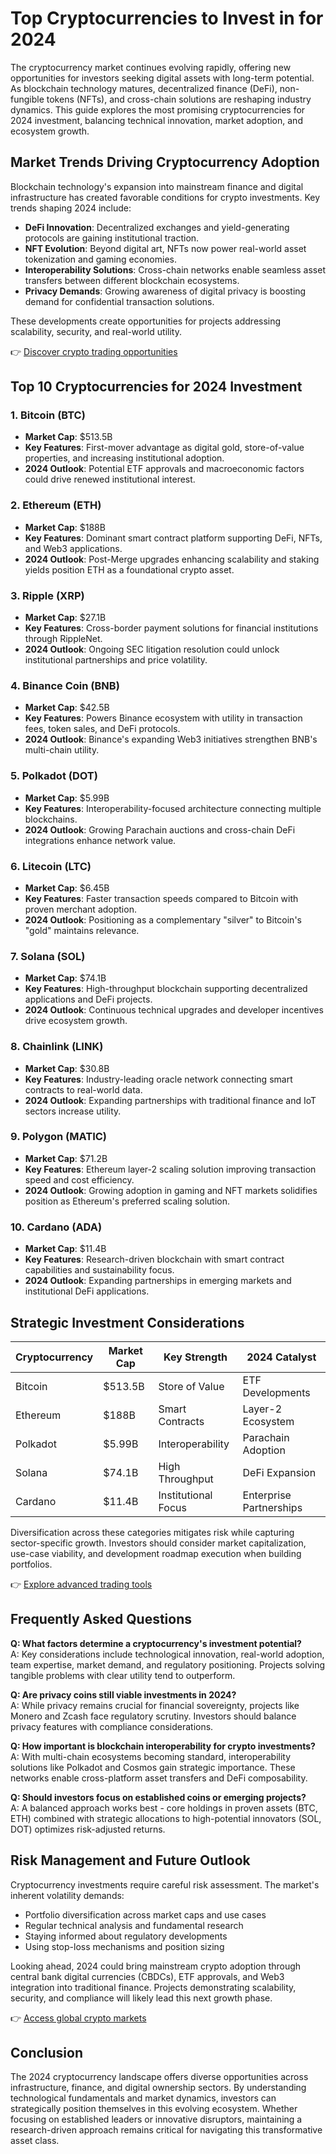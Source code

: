 # Top Cryptocurrencies to Invest in for 2024

The cryptocurrency market continues evolving rapidly, offering new opportunities for investors seeking digital assets with long-term potential. As blockchain technology matures, decentralized finance (DeFi), non-fungible tokens (NFTs), and cross-chain solutions are reshaping industry dynamics. This guide explores the most promising cryptocurrencies for 2024 investment, balancing technical innovation, market adoption, and ecosystem growth.

## Market Trends Driving Cryptocurrency Adoption

Blockchain technology's expansion into mainstream finance and digital infrastructure has created favorable conditions for crypto investments. Key trends shaping 2024 include:

- **DeFi Innovation**: Decentralized exchanges and yield-generating protocols are gaining institutional traction.
- **NFT Evolution**: Beyond digital art, NFTs now power real-world asset tokenization and gaming economies.
- **Interoperability Solutions**: Cross-chain networks enable seamless asset transfers between different blockchain ecosystems.
- **Privacy Demands**: Growing awareness of digital privacy is boosting demand for confidential transaction solutions.

These developments create opportunities for projects addressing scalability, security, and real-world utility.

👉 [Discover crypto trading opportunities](https://bit.ly/okx-bonus)

## Top 10 Cryptocurrencies for 2024 Investment

### 1. **Bitcoin (BTC)**
- **Market Cap**: $513.5B
- **Key Features**: First-mover advantage as digital gold, store-of-value properties, and increasing institutional adoption.
- **2024 Outlook**: Potential ETF approvals and macroeconomic factors could drive renewed institutional interest.

### 2. **Ethereum (ETH)**
- **Market Cap**: $188B
- **Key Features**: Dominant smart contract platform supporting DeFi, NFTs, and Web3 applications.
- **2024 Outlook**: Post-Merge upgrades enhancing scalability and staking yields position ETH as a foundational crypto asset.

### 3. **Ripple (XRP)**
- **Market Cap**: $27.1B
- **Key Features**: Cross-border payment solutions for financial institutions through RippleNet.
- **2024 Outlook**: Ongoing SEC litigation resolution could unlock institutional partnerships and price volatility.

### 4. **Binance Coin (BNB)**
- **Market Cap**: $42.5B
- **Key Features**: Powers Binance ecosystem with utility in transaction fees, token sales, and DeFi protocols.
- **2024 Outlook**: Binance's expanding Web3 initiatives strengthen BNB's multi-chain utility.

### 5. **Polkadot (DOT)**
- **Market Cap**: $5.99B
- **Key Features**: Interoperability-focused architecture connecting multiple blockchains.
- **2024 Outlook**: Growing Parachain auctions and cross-chain DeFi integrations enhance network value.

### 6. **Litecoin (LTC)**
- **Market Cap**: $6.45B
- **Key Features**: Faster transaction speeds compared to Bitcoin with proven merchant adoption.
- **2024 Outlook**: Positioning as a complementary "silver" to Bitcoin's "gold" maintains relevance.

### 7. **Solana (SOL)**
- **Market Cap**: $74.1B
- **Key Features**: High-throughput blockchain supporting decentralized applications and DeFi projects.
- **2024 Outlook**: Continuous technical upgrades and developer incentives drive ecosystem growth.

### 8. **Chainlink (LINK)**
- **Market Cap**: $30.8B
- **Key Features**: Industry-leading oracle network connecting smart contracts to real-world data.
- **2024 Outlook**: Expanding partnerships with traditional finance and IoT sectors increase utility.

### 9. **Polygon (MATIC)**
- **Market Cap**: $71.2B
- **Key Features**: Ethereum layer-2 scaling solution improving transaction speed and cost efficiency.
- **2024 Outlook**: Growing adoption in gaming and NFT markets solidifies position as Ethereum's preferred scaling solution.

### 10. **Cardano (ADA)**
- **Market Cap**: $11.4B
- **Key Features**: Research-driven blockchain with smart contract capabilities and sustainability focus.
- **2024 Outlook**: Expanding partnerships in emerging markets and institutional DeFi applications.

## Strategic Investment Considerations

| Cryptocurrency | Market Cap | Key Strength | 2024 Catalyst |
|----------------|------------|--------------|----------------|
| Bitcoin        | $513.5B    | Store of Value | ETF Developments |
| Ethereum       | $188B      | Smart Contracts | Layer-2 Ecosystem |
| Polkadot       | $5.99B     | Interoperability | Parachain Adoption |
| Solana         | $74.1B     | High Throughput | DeFi Expansion |
| Cardano        | $11.4B     | Institutional Focus | Enterprise Partnerships |

Diversification across these categories mitigates risk while capturing sector-specific growth. Investors should consider market capitalization, use-case viability, and development roadmap execution when building portfolios.

👉 [Explore advanced trading tools](https://bit.ly/okx-bonus)

## Frequently Asked Questions

**Q: What factors determine a cryptocurrency's investment potential?**  
A: Key considerations include technological innovation, real-world adoption, team expertise, market demand, and regulatory positioning. Projects solving tangible problems with clear utility tend to outperform.

**Q: Are privacy coins still viable investments in 2024?**  
A: While privacy remains crucial for financial sovereignty, projects like Monero and Zcash face regulatory scrutiny. Investors should balance privacy features with compliance considerations.

**Q: How important is blockchain interoperability for crypto investments?**  
A: With multi-chain ecosystems becoming standard, interoperability solutions like Polkadot and Cosmos gain strategic importance. These networks enable cross-platform asset transfers and DeFi composability.

**Q: Should investors focus on established coins or emerging projects?**  
A: A balanced approach works best - core holdings in proven assets (BTC, ETH) combined with strategic allocations to high-potential innovators (SOL, DOT) optimizes risk-adjusted returns.

## Risk Management and Future Outlook

Cryptocurrency investments require careful risk assessment. The market's inherent volatility demands:

- Portfolio diversification across market caps and use cases
- Regular technical analysis and fundamental research
- Staying informed about regulatory developments
- Using stop-loss mechanisms and position sizing

Looking ahead, 2024 could bring mainstream crypto adoption through central bank digital currencies (CBDCs), ETF approvals, and Web3 integration into traditional finance. Projects demonstrating scalability, security, and compliance will likely lead this next growth phase.

👉 [Access global crypto markets](https://bit.ly/okx-bonus)

## Conclusion

The 2024 cryptocurrency landscape offers diverse opportunities across infrastructure, finance, and digital ownership sectors. By understanding technological fundamentals and market dynamics, investors can strategically position themselves in this evolving ecosystem. Whether focusing on established leaders or innovative disruptors, maintaining a research-driven approach remains critical for navigating this transformative asset class.